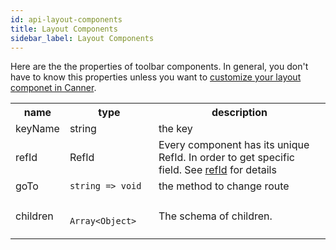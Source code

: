 ```yaml
---
id: api-layout-components
title: Layout Components
sidebar_label: Layout Components
---
```


Here are the the properties of toolbar components. In general, you don't have to know this properties unless you want to [customize your layout componet in Canner](guides-customized-layout).


<table>
  <tr>
    <th>name</th>
    <th>type</th>
    <th>description</th>
  </tr>
  <tr>
    <td>keyName</td>
    <td>string</td>
    <td>the key</td>
  </tr>
  <tr>
    <td>refId</td>
    <td>RefId</td>
    <td>Every component has its unique RefId. In order to get specific field. See <a href="concept-refid">refId</a> for details</td>
  </tr>
  <tr>
    <td>goTo</td>
    <td><code>string => void</code></td>
    <td>the method to change route</td>
  </tr>
  <tr>
    <td>children</td>
    <td>
      <code>
        Array&lt;Object>
      </code>
    </td>
    <td>
      The schema of children.
    </td>
  </tr>
</table>
